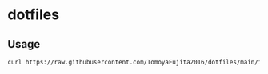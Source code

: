 # dotfiles
## Usage
```bash
curl https://raw.githubusercontent.com/TomoyaFujita2016/dotfiles/main/install.sh | zsh
```
